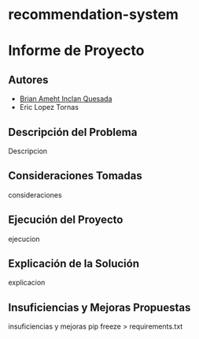 # recommendation-system

# Informe de Proyecto

## Autores

- [Brian Ameht Inclan Quesada](https://github.com/Usytwm)
- Eric Lopez Tornas

## Descripción del Problema

Descripcion

## Consideraciones Tomadas

consideraciones

## Ejecución del Proyecto

ejecucion

## Explicación de la Solución

explicacion

## Insuficiencias y Mejoras Propuestas

insuficiencias y mejoras
pip freeze > requirements.txt
